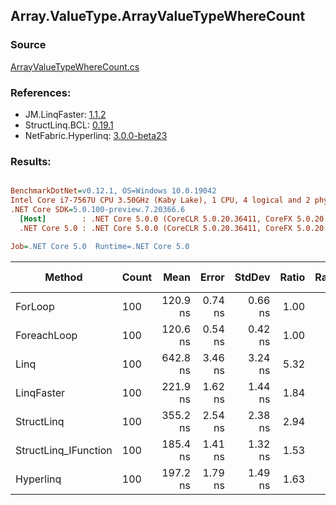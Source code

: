 ﻿## Array.ValueType.ArrayValueTypeWhereCount

### Source
[ArrayValueTypeWhereCount.cs](../LinqBenchmarks/Array/ValueType/ArrayValueTypeWhereCount.cs)

### References:
- JM.LinqFaster: [1.1.2](https://www.nuget.org/packages/JM.LinqFaster/1.1.2)
- StructLinq.BCL: [0.19.1](https://www.nuget.org/packages/StructLinq.BCL/0.19.1)
- NetFabric.Hyperlinq: [3.0.0-beta23](https://www.nuget.org/packages/NetFabric.Hyperlinq/3.0.0-beta23)

### Results:
``` ini

BenchmarkDotNet=v0.12.1, OS=Windows 10.0.19042
Intel Core i7-7567U CPU 3.50GHz (Kaby Lake), 1 CPU, 4 logical and 2 physical cores
.NET Core SDK=5.0.100-preview.7.20366.6
  [Host]        : .NET Core 5.0.0 (CoreCLR 5.0.20.36411, CoreFX 5.0.20.36411), X64 RyuJIT
  .NET Core 5.0 : .NET Core 5.0.0 (CoreCLR 5.0.20.36411, CoreFX 5.0.20.36411), X64 RyuJIT

Job=.NET Core 5.0  Runtime=.NET Core 5.0  

```
|               Method | Count |     Mean |   Error |  StdDev | Ratio | RatioSD |  Gen 0 | Gen 1 | Gen 2 | Allocated |
|--------------------- |------ |---------:|--------:|--------:|------:|--------:|-------:|------:|------:|----------:|
|              ForLoop |   100 | 120.9 ns | 0.74 ns | 0.66 ns |  1.00 |    0.00 |      - |     - |     - |         - |
|          ForeachLoop |   100 | 120.6 ns | 0.54 ns | 0.42 ns |  1.00 |    0.00 |      - |     - |     - |         - |
|                 Linq |   100 | 642.8 ns | 3.46 ns | 3.24 ns |  5.32 |    0.03 | 0.0153 |     - |     - |      32 B |
|           LinqFaster |   100 | 221.9 ns | 1.62 ns | 1.44 ns |  1.84 |    0.02 |      - |     - |     - |         - |
|           StructLinq |   100 | 355.2 ns | 2.54 ns | 2.38 ns |  2.94 |    0.03 | 0.0191 |     - |     - |      40 B |
| StructLinq_IFunction |   100 | 185.4 ns | 1.41 ns | 1.32 ns |  1.53 |    0.01 | 0.0191 |     - |     - |      40 B |
|            Hyperlinq |   100 | 197.2 ns | 1.79 ns | 1.49 ns |  1.63 |    0.01 |      - |     - |     - |         - |
